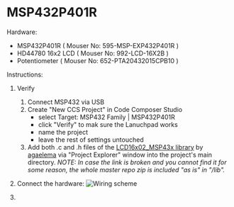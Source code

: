# MSP432P401R

Hardware:

- MSP432P401R      ( Mouser No: 595-MSP-EXP432P401R  )
- HD44780 16x2 LCD ( Mouser No: 992-LCD-16X2B        )
- Potentiometer    ( Mouser No: 652-PTA20432015CPB10 )


Instructions:
1. Verify
	1. Connect MSP432 via USB
	2. Create "New CCS Project" in Code Composer Studio
		- select Target: MSP432 Family  |  MSP432P401R
		- click "Verify" to mak sure the Lanuchpad works
		- name the project
		- leave the rest of settings untouched
	3. Add both .c and .h files of the [LCD16x02_MSP43x library](https://github.com/agaelema/LCD16x2_MSP43x) by [agaelema](https://github.com/agaelema) via "Project Explorer" window into the project's main directory. 
	*NOTE: In case the link is broken and you cannot find it for some reason, the whole master repo zip is included "as is" in "/lib".*

2. Connect the hardware:
![Wiring scheme](/images/WIRING.BMP)

3. 




